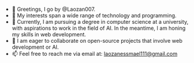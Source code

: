 - 👋 Greetings, I go by @Laozan007.
- 👀 My interests span a wide range of technology and programming.
- 🌱 Currently, I am pursuing a degree in computer science at a university, with aspirations to work in the field of AI. In the meantime, I am honing my skills in web development.
- 💞️ I am eager to collaborate on open-source projects that involve web development or AI.
- 📫 Feel free to reach me via email at: laozanessmael111@gmail.com

<!---
Laozan007/Laozan007 is a ✨ special ✨ repository because its `README.md` (this file) appears on your GitHub profile.
You can click the Preview link to take a look at your changes.
--->
